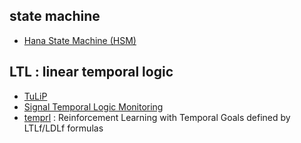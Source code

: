 ## state machine 
- [Hana State Machine (HSM)](https://github.com/erikzenker/hsm#hana-state-machine-hsm)

## LTL : linear temporal logic
- [TuLiP](https://github.com/tulip-control/tulip-control#tulip)
- [Signal Temporal Logic Monitoring](https://github.com/anand-bala/signal-temporal-logic#signal-temporal-logic-monitoring)
- [temprl](https://github.com/whitemech/temprl#--temprl)	: Reinforcement Learning with Temporal Goals defined by LTLf/LDLf formulas